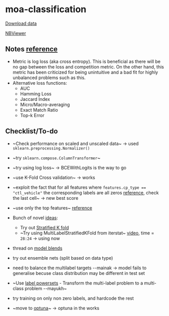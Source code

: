 # moa-classification
[Download data](https://www.kaggle.com/c/lish-moa/data)

[NBViewer](https://nbviewer.jupyter.org/github/Mainakdeb/moa-classification/blob/master/moa-classification.ipynb)

## Notes [reference](https://www.kaggle.com/c/lish-moa/discussion/184005)
* Metric is log loss (aka cross entropy). This is beneficial as there will be no gap between the loss and competition metric. On the other hand, this metric has been criticized for being unintuitive and a bad fit for highly unbalanced problems such as this.
* Alternative loss functions:
  * AUC
  * Hamming Loss
  * Jaccard Index
  * Micro/Macro-averaging
  * Exact Match Ratio
  * Top-k Error

## Checklist/To-do
* ~Check performance on scaled and unscaled data~ -> used `sklearn.preprocessing.Normalizer()`
* ~try `sklearn.compose.ColumnTransformer`~
* ~try using log loss~ -> BCEWithLogits is the way to go 
* ~use K-Fold Cross validation~  -> works 
* ~exploit the fact that for all features where `features.cp_type ==  "ctl_vehicle"` the corresponding labels are all zeros [reference](https://www.kaggle.com/nicohrubec/pytorch-multilabel-neural-network), check the last cell~ -> new best score
* ~use only the top features~ [reference](https://www.kaggle.com/simakov/keras-multilabel-neural-network-v1-2)
* Bunch of novel [ideas](https://www.kaggle.com/c/lish-moa/discussion/183377): 
  * Try out [Stratified K fold](https://scikit-learn.org/stable/modules/generated/sklearn.model_selection.StratifiedKFold.html)
  * ~Try using MultiLabelStratifiedKFold from iterstat~ [video](https://youtu.be/VRVit0-0AXE?t=1704), time = `28:24` -> using now  
  
* thread on [model blends](https://www.kaggle.com/c/lish-moa/discussion/185650)
* try out ensemble nets (split based on data type)
* need to balance the multilabel targets --mainak -> model fails to generalise becuse class distribution may be different in test set
* ~Use [label powersets](http://scikit.ml/api/skmultilearn.problem_transform.lp.html) - Transform the multi-label problem to a multi-class problem --mayukh~
* try training on only non zero labels, and hardcode the rest
* ~move to [optuna](https://optuna.org/)~ -> optuna in the works 
